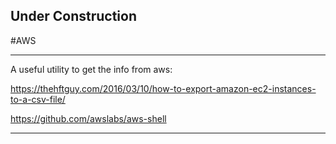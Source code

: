 

## Under Construction

#AWS

---

A useful utility to get the info from aws:

https://thehftguy.com/2016/03/10/how-to-export-amazon-ec2-instances-to-a-csv-file/

https://github.com/awslabs/aws-shell

---
